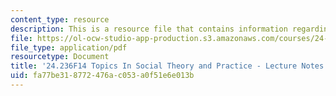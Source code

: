 ```yaml
---
content_type: resource
description: This is a resource file that contains information regarding session 5.
file: https://ol-ocw-studio-app-production.s3.amazonaws.com/courses/24-236-topics-in-social-theory-and-practice-race-and-racism-fall-2014/fa77be318772476ac053a0f51e6e013b_MIT24_236F14_Sess5.pdf
file_type: application/pdf
resourcetype: Document
title: '24.236F14 Topics In Social Theory and Practice - Lecture Notes: Appiah '
uid: fa77be31-8772-476a-c053-a0f51e6e013b
---
```

